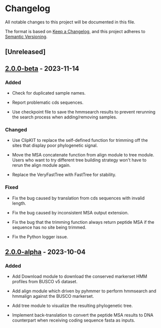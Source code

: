 # Changelog

All notable changes to this project will be documented in this file.

The format is based on [Keep a Changelog](https://keepachangelog.com/en/1.0.0/),
and this project adheres to [Semantic Versioning](https://semver.org/spec/v2.0.0.html).

## [Unreleased]

## [2.0.0-beta] - 2023-11-14

### Added

- Check for duplicated sample names.

- Report problematic cds sequences.

- Use checkpoint file to save the hmmsearch results to prevent rerunning the search process when adding/removing samples.

### Changed

- Use ClipKIT to replace the self-defined function for trimming off the sites that display poor phylogenetic signal.

- Move the MSA concatenate function from align module to tree module. Users who want to try different tree building strategy won't have to rerun the align module again.

- Replace the VeryFastTree with FastTree for stability.

### Fixed

- Fix the bug caused by translation from cds sequences with invalid length.

- Fix the bug caused by inconsistent MSA output extension.

- Fix the bug that the trimming function always return peptide MSA if the sequence has no site being trimmed.

- Fix the Python logger issue.

## [2.0.0-alpha] - 2023-10-04

### Added

- Add Download module to download the conserved markerset HMM profiles from BUSCO v5 dataset.

- Add align module which driven by pyhmmer to perform hmmsearch and hmmalign against the BUSCO markerset.

- Add tree module to visualize the resulting phylogenetic tree.

- Implement back-translation to convert the peptide MSA results to DNA counterpart when receiving coding sequence fasta as inputs.

[2.0.0-beta]: https://github.com/stajichlab/PHYling/compare/v2.0.0-alpha...v2.0.0-beta
[2.0.0-alpha]: https://github.com/stajichlab/PHYling/releases/tag/v2.0.0-alpha
